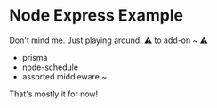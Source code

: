 # Node Express Example
Don't mind me. Just playing around.
⚠ to add-on ~ ⚠
- prisma
- node-schedule
- assorted middleware ~

That's mostly it for now!

